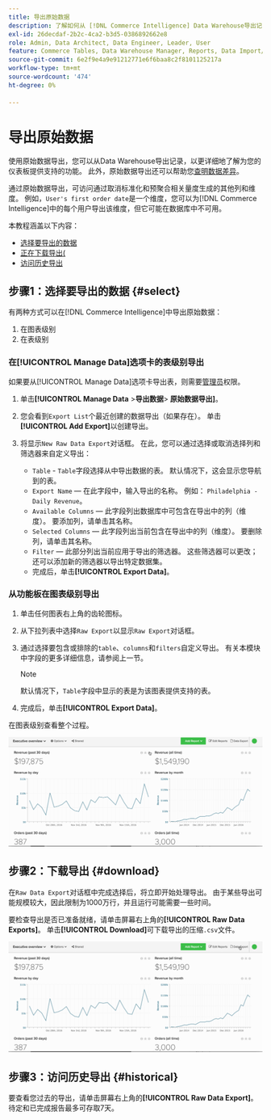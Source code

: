 ```yaml
---
title: 导出原始数据
description: 了解如何从 [!DNL Commerce Intelligence] Data Warehouse导出记录，以更详细地了解为您的仪表板提供支持的内容。
exl-id: 26decdaf-2b2c-4ca2-b3d5-0386892662e8
role: Admin, Data Architect, Data Engineer, Leader, User
feature: Commerce Tables, Data Warehouse Manager, Reports, Data Import/Export
source-git-commit: 6e2f9e4a9e91212771e6f6baa8c2f8101125217a
workflow-type: tm+mt
source-wordcount: '474'
ht-degree: 0%

---
```


# 导出原始数据

使用原始数据导出，您可以从Data Warehouse导出记录，以更详细地了解为您的仪表板提供支持的功能。 此外，原始数据导出还可以帮助您[查明数据差异](https://experienceleague.adobe.com/docs/commerce-knowledge-base/kb/troubleshooting/miscellaneous/using-data-exports-to-pinpoint-discrepancies.html)。

通过原始数据导出，可访问通过取消标准化和预聚合相关量度生成的其他列和维度。 例如，`User's first order date`是一个维度，您可以为[!DNL Commerce Intelligence]中的每个用户导出该维度，但它可能在数据库中不可用。

本教程涵盖以下内容：

* [选择要导出的数据](#select)
* [正在下载导出(](#download)
* [访问历史导出](#historical)

## 步骤1：选择要导出的数据 {#select}

有两种方式可以在[!DNL Commerce Intelligence]中导出原始数据：

1. 在图表级别
1. 在表级别

### 在[!UICONTROL Manage Data]选项卡的表级别导出

如果要从[!UICONTROL Manage Data]选项卡导出表，则需要[管理员](../administrator/user-management/user-management.md)权限。

1. 单击&#x200B;**[!UICONTROL Manage Data** > **&#x200B;导出数据&#x200B;**> **原始数据导出]**。
1. 您会看到`Export List`个最近创建的数据导出（如果存在）。 单击&#x200B;**[!UICONTROL Add Export]**&#x200B;以创建导出。
1. 将显示`New Raw Data Export`对话框。 在此，您可以通过选择或取消选择列和筛选器来自定义导出：

   * `Table` - `Table`字段选择从中导出数据的表。 默认情况下，这会显示您导航到的表。
   * `Export Name` — 在此字段中，输入导出的名称。 例如： `Philadelphia - Daily Revenue`。
   * `Available Columns` — 此字段列出数据库中可包含在导出中的列（维度）。 要添加列，请单击其名称。
   * `Selected Columns` — 此字段列出当前包含在导出中的列（维度）。 要删除列，请单击其名称。
   * `Filter` — 此部分列出当前应用于导出的筛选器。 这些筛选器可以更改；还可以添加新的筛选器以导出特定数据集。
   * 完成后，单击&#x200B;**[!UICONTROL Export Data]**。

### 从功能板在图表级别导出

1. 单击任何图表右上角的齿轮图标。

1. 从下拉列表中选择`Raw Export`以显示`Raw Export`对话框。

1. 通过选择要包含或排除的`table`、`columns`和`filters`自定义导出。 有关本模块中字段的更多详细信息，请参阅上一节。

   >[!NOTE]
   >
   >默认情况下，`Table`字段中显示的表是为该图表提供支持的表。

1. 完成后，单击&#x200B;**[!UICONTROL Export Data]**。

在图表级别查看整个过程。

![](../assets/Chart-level_export.gif)

## 步骤2：下载导出 {#download}

在`Raw Data Export`对话框中完成选择后，将立即开始处理导出。 由于某些导出可能规模较大，因此限制为1000万行，并且运行可能需要一些时间。

要检查导出是否已准备就绪，请单击屏幕右上角的&#x200B;**[!UICONTROL Raw Data Exports]**。 单击&#x200B;**[!UICONTROL Download]**&#x200B;可下载导出的压缩`.csv`文件。

![](../assets/Downloading_export.gif)

## 步骤3：访问历史导出 {#historical}

要查看您过去的导出，请单击屏幕右上角的&#x200B;**[!UICONTROL Raw Data Export]**。 待定和已完成报告最多可存取7天。
